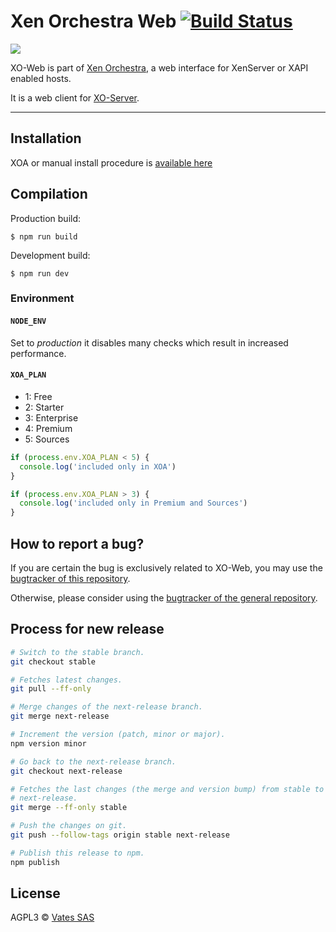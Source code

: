 # Xen Orchestra Web [![Build Status](https://travis-ci.org/vatesfr/xo-web.png?branch=master)](https://travis-ci.org/vatesfr/xo-web)

![](http://i.imgur.com/tRffA5y.png)

XO-Web is part of [Xen Orchestra](https://github.com/vatesfr/xo), a web interface for XenServer or XAPI enabled hosts.

It is a web client for [XO-Server](https://github.com/vatesfr/xo-server).

___

## Installation

XOA or manual install procedure is [available here](https://github.com/vatesfr/xo/blob/master/doc/installation/README.md)

## Compilation

Production build:

```
$ npm run build
```

Development build:

```
$ npm run dev
```

### Environment

#### `NODE_ENV`

Set to *production* it disables many checks which result in increased
performance.

#### `XOA_PLAN`

- 1: Free
- 2: Starter
- 3: Enterprise
- 4: Premium
- 5: Sources

```js
if (process.env.XOA_PLAN < 5) {
  console.log('included only in XOA')
}

if (process.env.XOA_PLAN > 3) {
  console.log('included only in Premium and Sources')
}
```

## How to report a bug?

If you are certain the bug is exclusively related to XO-Web, you may use the [bugtracker of this repository](https://github.com/vatesfr/xo-web/issues).

Otherwise, please consider using the [bugtracker of the general repository](https://github.com/vatesfr/xo/issues).

## Process for new release

```bash
# Switch to the stable branch.
git checkout stable

# Fetches latest changes.
git pull --ff-only

# Merge changes of the next-release branch.
git merge next-release

# Increment the version (patch, minor or major).
npm version minor

# Go back to the next-release branch.
git checkout next-release

# Fetches the last changes (the merge and version bump) from stable to
# next-release.
git merge --ff-only stable

# Push the changes on git.
git push --follow-tags origin stable next-release

# Publish this release to npm.
npm publish
```

## License

AGPL3 © [Vates SAS](http://vates.fr)
